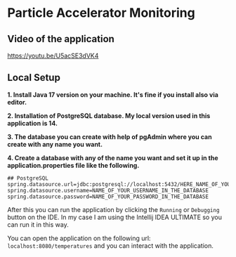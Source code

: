 # Particle Accelerator Monitoring

## Video of the application

https://youtu.be/U5acSE3dVK4

## Local Setup

**1. Install Java 17 version on your machine. It's fine if you install also via editor.**

**2. Installation of PostgreSQL database. My local version used in this application is 14.**

**3. The database you can create with help of pgAdmin where you can create with any name you want.**

**4. Create a database with any of the name you want and set it up in the application.properties file like the following.**

```
## PostgreSQL
spring.datasource.url=jdbc:postgresql://localhost:5432/HERE_NAME_OF_YOUR_DATABASE
spring.datasource.username=NAME_OF_YOUR_USERNAME_IN_THE_DATABASE
spring.datasource.password=NAME_OF_YOUR_PASSWORD_IN_THE_DATABASE
```

After this you can run the application by clicking the ``Running`` or ``Debugging`` button on the IDE. In my case I am using the Intellij IDEA ULTIMATE so you can run it in this way.

You can open the application on the following url: ``localhost:8080/temperatures`` and you can interact with the application.